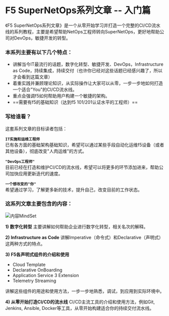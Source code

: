 # F5 SuperNetOps系列文章 -- 入门篇

《F5 SuperNetOps系列文章》是一个从零开始学习并打造一个完整的CI/CD流水线的系列教程，主要是希望帮助NetOps工程师转向SuperNetOps，更好地帮助公司对DevOps，敏捷开发的转型。

### 本系列主要有以下几个特点：
* 讲解当今IT最流行的话题，数字化转型、敏捷开发、DevOps，Infrastructure as Code，持续集成，持续交付（也许你已经对这些话题已经感兴趣了，所以才会看到这篇文章）
* 着重实践并兼顾理论知识，从实际操作让大家可以从零，一步一步地如何打造一个适合"You"的CI/CD流水线。
* 重点会强调f5如何帮助用户构建一个敏捷的架构。
* ==需要有f5的基础知识（达到f5 101/201认证水平的工程师）==

### 写给谁看？

这套系列文章的目标读者包括：

**`IT实施和运维工程师`**   
已有各方面的基础架构基础知识，希望可以通过某些手段自动化运维f5设备（或者其他设备），彻底改变"人肉运维"的方式。

**`"DevOps工程师"`**  
目前已经在打造和维护CI/CD的流水线，希望可以将更多的环节添加进来，帮助公司加快应用更新迭代的速度。

**`一个想改变的"你"`**   
希望通过学习，了解更多新的技术，提升自己，改变目前的工作状态。

### 这系列文章主要包含的内容：

![内容MindSet](http://ottodeng.oss-cn-shenzhen.aliyuncs.com/1.png)

**1) 数字化转型**
主要讲解如何帮助企业进行数字化转型，相关名次的解释。    

**2) Infrastructure as Code**
讲解Imperative（命令式）和Declarative（声明式）这两种方式的特点。   

**3) F5各声明式组件的介绍和使用**    
* Cloud Template
* Declarative OnBoarding
* Application Service 3 Extension
* Telemetry Streaming   

讲解这些组件的用途和使用方法，一步一步地熟悉，调试，到应用到实际环境中。   

**4) 从零开始打造CI/CD的流水线**
CI/CD主流工具的介绍和使用方法，例如Git, Jenkins, Ansible, Docker等工具，从零开始构建适合你的持续交付流水线。